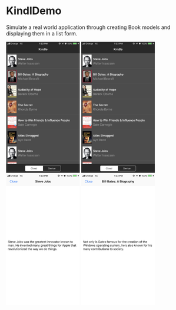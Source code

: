 # KindlDemo
Simulate a real world application through creating Book models and displaying them in a list form.

<img src="https://github.com/YassineDaoudi/KindlDemo/blob/master/IMG_2739.png" width="200"> <img src="https://github.com/YassineDaoudi/KindlDemo/blob/master/IMG_2740.png" width="200"> 
<img src="https://github.com/YassineDaoudi/KindlDemo/blob/master/IMG_2741.png" width="200"> <img src="https://github.com/YassineDaoudi/KindlDemo/blob/master/IMG_2742.png" width="200">
